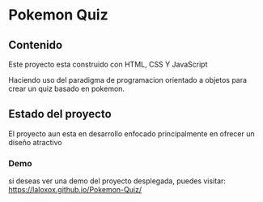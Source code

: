 # Pokemon Quiz



## Contenido
Este proyecto esta construido con HTML, CSS Y JavaScript 

Haciendo uso del paradigma de programacion orientado a objetos para 
crear un quiz basado en pokemon.


## Estado del proyecto

El proyecto aun esta en desarrollo enfocado principalmente en ofrecer un diseño atractivo



### Demo 
si deseas ver una demo del proyecto desplegada, puedes visitar: <https://laloxox.github.io/Pokemon-Quiz/> 

